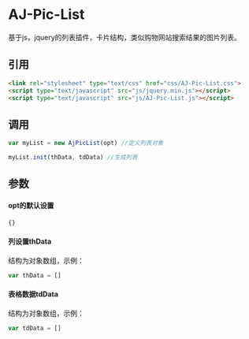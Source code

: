 # AJ-Pic-List

基于js，jquery的列表插件，卡片结构，类似购物网站搜索结果的图片列表。

## 引用
```html
<link rel="stylesheet" type="text/css" href="css/AJ-Pic-List.css">
<script type="text/javascript" src="js/jquery.min.js"></script>
<script type="text/javascript" src="js/AJ-Pic-List.js"></script>
```

## 调用

```JavaScript
var myList = new AjPicList(opt) //定义列表对象
```
```JavaScript
myList.init(thData, tdData) //生成列表
```

## 参数

#### opt的默认设置

```JavaScript
{}
```

#### 列设置thData

结构为对象数组，示例：
```JavaScript
var thData = []
```
#### 表格数据tdData

结构为对象数组，示例：
```JavaScript
var tdData = []
```
